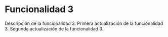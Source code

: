 # Funcionalidad 3
Descripción de la funcionalidad 3.
Primera actualización de la funcionalidad 3.
Segunda actualización de la funcionalidad 3.
